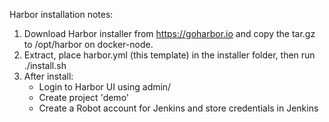 Harbor installation notes:
1. Download Harbor installer from https://goharbor.io and copy the tar.gz to /opt/harbor on docker-node.
2. Extract, place harbor.yml (this template) in the installer folder, then run ./install.sh
3. After install:
   - Login to Harbor UI using admin/<password set in harbor.yml>
   - Create project 'demo'
   - Create a Robot account for Jenkins and store credentials in Jenkins
